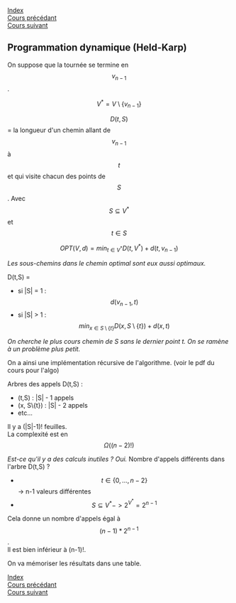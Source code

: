 <script type="text/javascript" src="https://cdnjs.cloudflare.com/ajax/libs/mathjax/2.7.7/latest.js?config=TeX-MML-AM_CHTML"></script>

[Index](./index.md)  
[Cours précédant](./cours_4.md)  
[Cours suivant](./cours_6.md)

## Programmation dynamique (Held-Karp)

On suppose que la tournée se termine en $$v_{n-1}$$.

$$V^*=V\setminus \{v_{n-1}\}$$

$$D(t,S)$$ = la longueur d'un chemin allant de $$v_{n-1}$$ à $$t$$ et qui visite chacun des points de $$S$$. Avec $$S\subseteq V^*$$ et $$t\in S$$

$$OPT(V,d) = min_{t\in V^*} D(t,V^*) + d(t, v_{n-1})$$

*Les sous-chemins dans le chemin optimal sont eux aussi optimaux.*

D(t,S) =
- si |S| = 1 : $$d(v_{n-1},t)$$
- si |S| > 1 : $$min_{x\in S\setminus \{t\}} D(x, S\setminus\{t\}) + d(x,t)$$

*On cherche le plus cours chemin de S sans le dernier point t. On se ramène à un problème plus petit.*

On a ainsi une implémentation récursive de l'algorithme. (voir le pdf du cours pour l'algo)


Arbres des appels D(t,S) :
- (t,S) : |S| - 1 appels
- (x, S\\{t}) : |S| - 2 appels
- etc...

Il y a (|S|-1)! feuilles.  
La complexité est en $$\Omega((n-2)!)$$

*Est-ce qu'il y a des calculs inutiles ? Oui.*
Nombre d'appels différents dans l'arbre D(t,S) ?
- $$t \in \{0, ..., n-2\}$$ -> n-1 valeurs différentes
- $$S\subseteq V^* -> 2^{V^*}=2^{n-1}$$

Cela donne un nombre d'appels égal à $$(n-1)*2^{n-1}$$.  
Il est bien inférieur à (n-1)!.

On va mémoriser les résultats dans une table.

[Index](./index.md)  
[Cours précédant](./cours_4.md)  
[Cours suivant](./cours_6.md)
